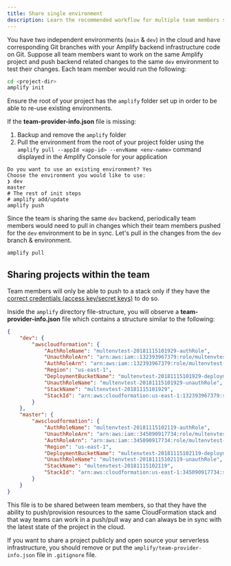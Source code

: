 ```yaml
---
title: Share single environment
description: Learn the recommended workflow for multiple team members sharing a single Amplify environment.
---
```


You have two independent environments (`main` & `dev`) in the cloud and have corresponding Git branches with your Amplify backend infrastructure code on Git. Suppose all team members want to work on the same Amplify project and push backend related changes to the same `dev` environment to test their changes. Each team member would run the following:

```bash
cd <project-dir>
amplify init
```
<amplify-callout warning>

Ensure the root of your project has the `amplify` folder set up in order to be able to re-use existing environments. 

If the **team-provider-info.json** file is missing: 
1. Backup and remove the `amplify` folder 
2. Pull the environment from the root of your project folder using the `amplify pull --appId <app-id> --envName <env-name>` command displayed in the Amplify Console for your application

</amplify-callout>

```console
Do you want to use an existing environment? Yes
Choose the environment you would like to use:
❯ dev
master
# The rest of init steps
# amplify add/update 
amplify push
```

Since the team is sharing the same `dev` backend, periodically team members would need to pull in changes which their team members pushed for the `dev` environment to be in sync. Let's pull in the changes from the `dev` branch & environment.

```bash
amplify pull
```

## Sharing projects within the team

<amplify-callout warning>

Team members will only be able to push to a stack only if they have the [correct credentials (access key/secret keys)](https://docs.amplify.aws/cli/start/install#pre-requisites-for-installation) to do so.

</amplify-callout>

Inside the `amplify` directory file-structure, you will observe a **team-provider-info.json** file which contains a structure similar to the following:

```json
{
    "dev": {
        "awscloudformation": {
            "AuthRoleName": "multenvtest-20181115101929-authRole",
            "UnauthRoleArn": "arn:aws:iam::132393967379:role/multenvtest-20181115101929-unauthRole",
            "AuthRoleArn": "arn:aws:iam::132393967379:role/multenvtest-20181115101929-authRole",
            "Region": "us-east-1",
            "DeploymentBucketName": "multenvtest-20181115101929-deployment",
            "UnauthRoleName": "multenvtest-20181115101929-unauthRole",
            "StackName": "multenvtest-20181115101929",
            "StackId": "arn:aws:cloudformation:us-east-1:132393967379:stack/multenvtest-20181115101929/fc7b1010-e902-11e8-a9bd-50fae97e0835"
        }
    },
    "master": {
        "awscloudformation": {
            "AuthRoleName": "multenvtest-20181115102119-authRole",
            "UnauthRoleArn": "arn:aws:iam::345090917734:role/multenvtest-20181115102119-unauthRole",
            "AuthRoleArn": "arn:aws:iam::345090917734:role/multenvtest-20181115102119-authRole",
            "Region": "us-east-1",
            "DeploymentBucketName": "multenvtest-20181115102119-deployment",
            "UnauthRoleName": "multenvtest-20181115102119-unauthRole",
            "StackName": "multenvtest-20181115102119",
            "StackId": "arn:aws:cloudformation:us-east-1:345090917734:stack/multenvtest-20181115102119/3e907b70-e903-11e8-a18b-503acac41e61"
        }
    }
}
```

This file is to be shared between team members, so that they have the ability to push/provision resources to the same CloudFormation stack and that way teams can work in a push/pull way and can always be in sync with the latest state of the project in the cloud.

If you want to share a project publicly and open source your serverless infrastructure, you should remove or put the `amplify/team-provider-info.json` file in `.gitignore` file.
